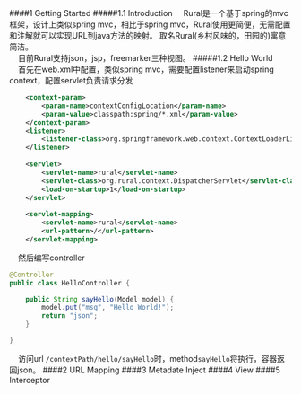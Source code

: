 ####1 Getting Started
#####1.1 Introduction
&nbsp;&nbsp;&nbsp;&nbsp;Rural是一个基于spring的mvc框架，设计上类似spring mvc，相比于spring mvc，Rural使用更简便，无需配置和注解就可以实现URL到java方法的映射。	取名Rural(乡村风味的，田园的)寓意简洁。<br/>
&nbsp;&nbsp;&nbsp;&nbsp;目前Rural支持json，jsp，freemarker三种视图。
#####1.2 Hello World
&nbsp;&nbsp;&nbsp;&nbsp;首先在web.xml中配置，类似spring mvc，需要配置listener来启动spring context，配置servlet负责请求分发
```xml
    <context-param>
        <param-name>contextConfigLocation</param-name>
        <param-value>classpath:spring/*.xml</param-value>
    </context-param>
    <listener>
        <listener-class>org.springframework.web.context.ContextLoaderListener</listener-class>
    </listener>
    
    <servlet>
        <servlet-name>rural</servlet-name>
        <servlet-class>org.rural.context.DispatcherServlet</servlet-class>
        <load-on-startup>1</load-on-startup>
    </servlet>
    
    <servlet-mapping>
        <servlet-name>rural</servlet-name>
        <url-pattern>/</url-pattern>
    </servlet-mapping>
```
&nbsp;&nbsp;&nbsp;&nbsp;然后编写controller
```java
@Controller
public class HelloController {

    public String sayHello(Model model) {
        model.put("msg", "Hello World!");
        return "json";
    }

}
```
&nbsp;&nbsp;&nbsp;&nbsp;访问url ``/contextPath/hello/sayHello``时，method``sayHello``将执行，容器返回json。
####2 URL Mapping
####3 Metadate Inject
####4 View
####5 Interceptor
